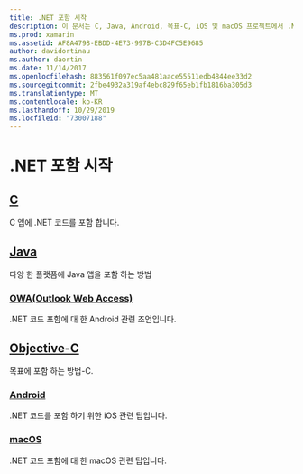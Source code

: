 ```yaml
---
title: .NET 포함 시작
description: 이 문서는 C, Java, Android, 목표-C, iOS 및 macOS 프로젝트에서 .NET 포함을 사용 하는 방법을 설명 하는 다양 한 가이드에 연결 됩니다.
ms.prod: xamarin
ms.assetid: AF8A4798-EBDD-4E73-997B-C3D4FC5E9685
author: davidortinau
ms.author: daortin
ms.date: 11/14/2017
ms.openlocfilehash: 883561f097ec5aa481aace55511edb4844ee33d2
ms.sourcegitcommit: 2fbe4932a319af4ebc829f65eb1fb1816ba305d3
ms.translationtype: MT
ms.contentlocale: ko-KR
ms.lasthandoff: 10/29/2019
ms.locfileid: "73007188"
---
```

# <a name="getting-started-with-net-embedding"></a>.NET 포함 시작

## <a name="ccmd"></a>[C](c.md)

C 앱에 .NET 코드를 포함 합니다.

## <a name="javajavaindexmd"></a>[Java](java/index.md)

다양 한 플랫폼에 Java 앱을 포함 하는 방법

### <a name="androidjavaandroidmd"></a>[OWA(Outlook Web Access)](java/android.md)

.NET 코드 포함에 대 한 Android 관련 조언입니다.

## <a name="objective-cobjective-cindexmd"></a>[Objective-C](objective-c/index.md)

목표에 포함 하는 방법-C.

### <a name="iosobjective-ciosmd"></a>[Android](objective-c/ios.md)

.NET 코드를 포함 하기 위한 iOS 관련 팁입니다.

### <a name="macosobjective-cmacosmd"></a>[macOS](objective-c/macos.md)

.NET 코드 포함에 대 한 macOS 관련 팁입니다.
